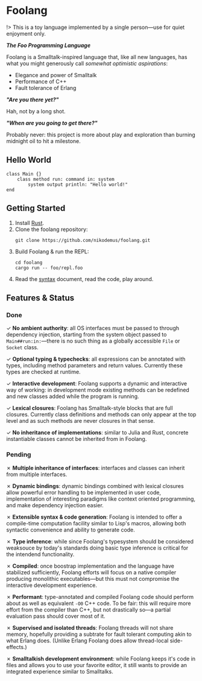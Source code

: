 # Foolang

!> This is a toy language implemented by a single person&mdash;use for quiet enjoyment only.

**_The Foo Programming Language_**

Foolang is a Smalltalk-inspired language that, like all new languages,
has what you might generously call _somewhat optimistic aspirations_:

- Elegance and power of Smalltalk
- Performance of C++
- Fault tolerance of Erlang

**_"Are you there yet?"_**

Hah, not by a long shot.

**_"When are you going to get there?"_**

Probably never: this project is more about play and exploration than burning
midnight oil to hit a milestone.

## Hello World

``` foolang
class Main {}
    class method run: command in: system
        system output println: "Hello world!"
end
```

## Getting Started

1. Install [Rust](https://www.rust-lang.org/tools/install).
2. Clone the foolang repository:
   ``` shell
   git clone https://github.com/nikodemus/foolang.git
   ```
3. Build Foolang & run the REPL:
   ``` shell
   cd foolang
   cargo run -- foo/repl.foo
   ```
4. Read the [syntax](syntax.md#foolang-syntax) document, read the code, play around.

## Features & Status

### Done

<span class="done">&check;</span>
**No ambient authority**: all OS interfaces must be passed to through dependency
injection, starting from the system object passed to `Main##run:in:`&mdash;there is
no such thing as a globally accessible `File` or `Socket` class.

<span class="done">&check;</span>
**Optional typing & typechecks**: all expressions can
be annotated with types, including method parameters and return values.
Currently these types are checked at runtime. 

<span class="done">&check;</span> **Interactive development**: Foolang supports
a dynamic and interactive way of working: in development mode existing methods
can be redefined and new classes added while the program is running.

<span class="done">&check;</span>
**Lexical closures**: Foolang has Smalltalk-style blocks that are full
closures. Currently class definitions and methods can only appear at the
top level and as such methods are never closures in that sense. 

<span class="done">&check;</span>
**No inheritance of implementations**: similar to Julia and Rust, concrete
instantiable classes cannot be inherited from in Foolang.

### Pending

<span class="todo">&cross;</span>
**Multiple inheritance of interfaces**: interfaces and classes can inherit
from multiple interfaces.

<span class="todo">&cross;</span>
**Dynamic bindings**: dynamic bindings combined with lexical closures
allow powerful error handling to be implemented in user code,
implementation of interesting paradigms like context oriented programming,
and make dependency injection easier.

<span class="todo">&cross;</span>
**Extensible syntax & code generation**: Foolang is intended to offer a
compile-time computation facility similar to Lisp's macros, allowing both
syntactic convenience and ability to generate code.

<span class="todo">&cross;</span>
**Type inference**: while since Foolang's typesystem should be considered
weaksouce by today's standards doing basic type inference is critical for
the intendend functionality.

<span class="todo">&cross;</span>
**Compiled**: once boostrap implementation and the language have stabilized
sufficiently, Foolang efforts will focus on a native compiler producing
monolithic executables&mdash;but this must not compromise the interactive
development experience.

<span class="todo">&cross;</span>
**Performant**: type-annotated and compiled Foolang code should perform about as well
as equivalent `-O0` C++ code. To be fair: this will require more effort from
the compiler than C++, but not drastically so&mdash;a partial evaluation pass
should cover most of it.

<span class="todo">&cross;</span>
**Supervised and isolated threads**: Foolang threads will not share memory,
hopefully providing a subtrate for fault tolerant computing akin to what Erlang
does. (Unlike Erlang Foolang does allow thread-local side-effects.)

<span class="todo">&cross;</span>
**Smalltalkish development environment**: while Foolang keeps it's code in files
and allows you to use your favorite editor, it still wants to provide an
integrated experience similar to Smalltalks.

